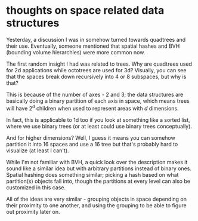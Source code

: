 # thoughts on space related data structures

Yesterday, a discussion I was in somehow turned towards quadtrees and their use.
Eventually, someone mentioned that spatial hashes and BVH (bounding volume
hierarchies) were more common now.

The first random insight I had was related to trees. Why are quadtrees used for
2d applications while octotrees are used for 3d? Visually, you can see that the
spaces break down recursively into 4 or 8 subspaces, but why is that?

This is because of the number of axes - 2 and 3; the data structures are
basically doing a binary partition of each axis in space, which means trees will
have $2^d$ children when used to represent areas with $d$ dimensions.

In fact, this is applicable to 1d too if you look at something like a sorted
list, where we use binary trees (or at least could use binary trees
conceptually).

And for higher dimensions? Well, I guess it means you can somehow partition it
into 16 spaces and use a 16 tree but that's probably hard to visualize (at least
I can't).

While I'm not familiar with BVH, a quick look over the description makes it
sound like a similar idea but with arbitrary partitions instead of binary ones.
Spatial hashing does something similar; picking a hash based on what
partition(s) objects fall into, though the partitions at every level can also be
customized in this case.

All of the ideas are very similar - grouping objects in space depending on their
proximity to one another, and using the grouping to be able to figure out
proximity later on.
